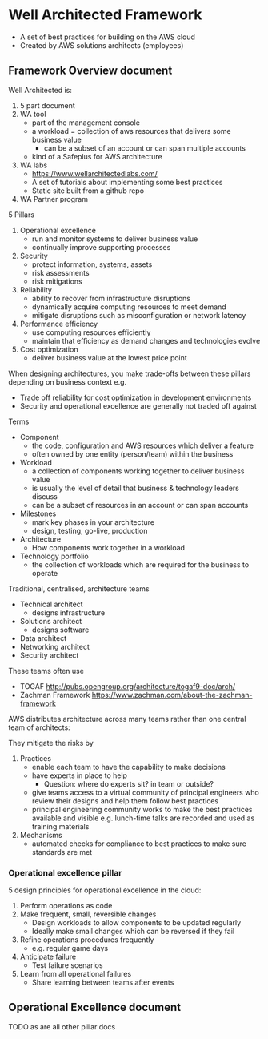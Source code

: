 # Well Architected Framework

* A set of best practices for building on the AWS cloud
* Created by AWS solutions architects (employees)

## Framework Overview document

Well Architected is:

1. 5 part document
1. WA tool
    * part of the management console
    * a workload = collection of aws resources that delivers some business value
        * can be a subset of an account or can span multiple accounts
    * kind of a Safeplus for AWS architecture
1. WA labs
    * https://www.wellarchitectedlabs.com/
    * A set of tutorials about implementing some best practices
    * Static site built from a github repo
1. WA Partner program


5 Pillars

1. Operational excellence
    * run and monitor systems to deliver business value
    * continually improve supporting processes
2. Security
    * protect information, systems, assets
    * risk assessments
    * risk mitigations
3. Reliability
    * ability to recover from infrastructure disruptions
    * dynamically acquire computing resources to meet demand
    * mitigate disruptions such as misconfiguration or network latency
4. Performance efficiency
    * use computing resources efficiently
    * maintain that efficiency as demand changes and technologies evolve
5. Cost optimization
    * deliver business value at the lowest price point

When designing architectures, you make trade-offs between these pillars depending on business context e.g.

* Trade off reliability for cost optimization in development environments
* Security and operational excellence are generally not traded off against

Terms

* Component
    * the code, configuration and AWS resources which deliver a feature
    * often owned by one entity (person/team) within the business
* Workload
    * a collection of components working together to deliver business value
    * is usually the level of detail that business & technology leaders discuss
    * can be a subset of resources in an account or can span accounts
* Milestones
    * mark key phases in your architecture
    * design, testing, go-live, production
* Architecture
    * How components work together in a workload
* Technology portfolio
    * the collection of workloads which are required for the business to operate

Traditional, centralised, architecture teams

* Technical architect
    * designs infrastructure
* Solutions architect
    * designs software
* Data architect
* Networking architect
* Security architect

These teams often use

* TOGAF http://pubs.opengroup.org/architecture/togaf9-doc/arch/
* Zachman Framework https://www.zachman.com/about-the-zachman-framework

AWS distributes architecture across many teams rather than one central team of architects:

They mitigate the risks by

1. Practices
    * enable each team to have the capability to make decisions
    * have experts in place to help
        * Question: where do experts sit? in team or outside?
    * give teams access to a virtual community of principal engineers who review their designs and help them follow best practices
    * principal engineering community works to make the best practices available and visible e.g. lunch-time talks are recorded and used as training materials
1. Mechanisms
    * automated checks for compliance to best practices to make sure standards are met

### Operational excellence pillar

5 design principles for operational excellence in the cloud:

1. Perform operations as code
2. Make frequent, small, reversible changes
    * Design workloads to allow components to be updated regularly
    * Ideally make small changes which can be reversed if they fail
3. Refine operations procedures frequently
    * e.g. regular game days
4. Anticipate failure
    * Test failure scenarios
5. Learn from all operational failures
    * Share learning between teams after events


## Operational Excellence document

TODO as are all other pillar docs
